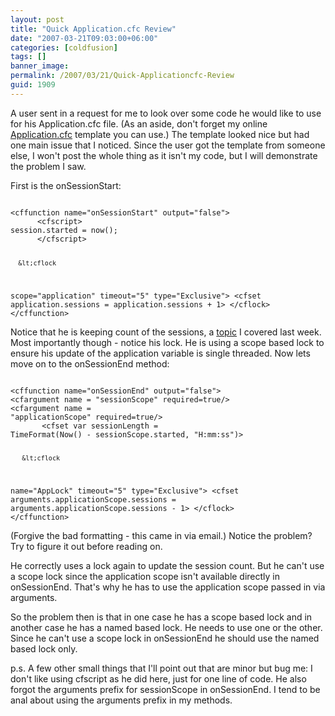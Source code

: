 ```yaml
---
layout: post
title: "Quick Application.cfc Review"
date: "2007-03-21T09:03:00+06:00"
categories: [coldfusion]
tags: []
banner_image: 
permalink: /2007/03/21/Quick-Applicationcfc-Review
guid: 1909
---
```


A user sent in a request for me to look over some code he would like to use for his Application.cfc file. (As an aside, don't forget my online <a href="http://www.raymondcamden.com/downloads/app.pdf">Application.cfc</a> template you can use.) The template looked nice but had one main issue that I noticed. Since the user got the template from someone else, I won't post the whole thing as it isn't my code, but I will demonstrate the problem I saw.
<!--more-->
First is the onSessionStart:

<code>
&lt;cffunction name="onSessionStart" output="false"&gt; 
      &lt;cfscript&gt;
session.started = now();
      &lt;/cfscript&gt;
      
      &lt;cflock
scope="application" timeout="5" type="Exclusive"&gt;
         &lt;cfset
application.sessions = application.sessions + 1&gt;
      &lt;/cflock&gt;
&lt;/cffunction&gt;
</code>

Notice that he is keeping count of the sessions, a <a href="http://ray.camdenfamily.com/index.cfm/2007/3/15/Counting-Sessions-with-Applicationcfc">topic</a> I covered last week. Most importantly though - notice his lock. He is using a scope based lock to ensure his update of the application variable is single threaded. Now lets move on to the onSessionEnd method:

<code>
&lt;cffunction name="onSessionEnd" output="false"&gt;
&lt;cfargument name = "sessionScope" required=true/&gt;
&lt;cfargument name =
"applicationScope" required=true/&gt;
       &lt;cfset var sessionLength =
TimeFormat(Now() - sessionScope.started, "H:mm:ss")&gt;
       
       &lt;cflock
name="AppLock" timeout="5" type="Exclusive"&gt;
            &lt;cfset
arguments.applicationScope.sessions = arguments.applicationScope.sessions - 1&gt;
&lt;/cflock&gt;
&lt;/cffunction&gt;
</code>

(Forgive the bad formatting - this came in via email.) Notice the problem? Try to figure it out before reading on.

He correctly uses a lock again to update the session count. But he can't use a scope lock since the application scope isn't available directly in onSessionEnd. That's why he has to use the application scope passed in via arguments. 

So the problem then is that in one case he has a scope based lock and in another case he has a named based lock. He needs to use one or the other. Since he can't use a scope lock in onSessionEnd he should use the named based lock only.

p.s. A few other small things that I'll point out that are minor but bug me: I don't like using cfscript as he did here, just for one line of code. He also forgot the arguments prefix for sessionScope in onSessionEnd. I tend to be anal about using the arguments prefix in my methods.